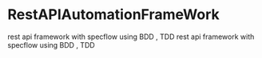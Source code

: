 # RestAPIAutomationFrameWork
rest api framework with specflow using BDD , TDD
rest api framework with specflow using BDD , TDD
